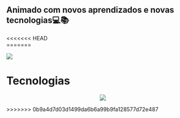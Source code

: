 ## Animado com novos aprendizados e novas tecnologias💻📚

<div>
<<<<<<< HEAD
</div>
=======
 <p align="start">
  <a href="https://www.linkedin.com/in/c%C3%A9sar-maia-372848286/">
    <img src="https://skillicons.dev/icons?i=linkedin" />
  </a>
 </p>
</div>


# Tecnologias

<div>
 <p align="center">
  <a href="https://skillicons.dev">
    <img src="https://skillicons.dev/icons?i=git,css,html,c," />
  </a>
 </p>
</div>
>>>>>>> 0b9a4d7d03d1499da6b6a99b9fa128577d72e487
